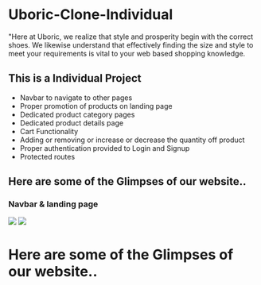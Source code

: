 # Uboric-Clone-Individual
"Here at Uboric, we realize that style and prosperity begin with the correct shoes. We likewise understand that effectively finding the size and style to meet your requirements is vital to your web based shopping knowledge.

<h2>This is a Individual Project</h2>

<ul>
  <li>Navbar to navigate to other pages</li>
  <li>Proper promotion of products on landing page</li>
  <li>Dedicated product category pages</li>
  <li>Dedicated product details page</li>
  <li>Cart Functionality</li>
  <li>Adding or removing or increase or decrease the quantity off product</li>
  <li>Proper authentication provided to Login and Signup</li>
  <li>Protected routes</li>
</ul>

<h2>Here are some of the Glimpses of our website..</h2>
<h3>Navbar & landing page</h3>

<img src="https://iili.io/HxvNLZP.md.png" />

<img src="https://iili.io/HxkLw7I.png" />









<h1>Here are some of the Glimpses of our website..</h1>

